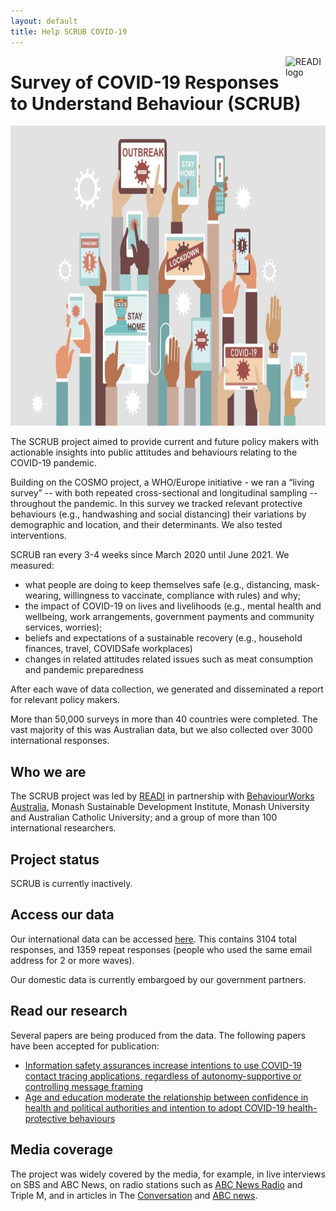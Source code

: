 ```yaml
---
layout: default
title: Help SCRUB COVID-19
---
```


<img src="/assets/noun_Target_804778.png" alt="READI logo" title="READI logo" style="width: 64px; float: right; margin: 0;"> 

# Survey of COVID-19 Responses to Understand Behaviour (SCRUB)
<p align="center">
<img src="/assets/SCRUB%20image.jpg" height="480" width="680">
</p> 

The SCRUB project aimed to provide current and future policy makers with actionable insights into public attitudes and behaviours relating to the COVID-19 pandemic.

Building on the COSMO project, a WHO/Europe initiative - we ran a “living survey” -- with both repeated cross-sectional and longitudinal sampling -- throughout the pandemic. In this survey we tracked relevant protective behaviours (e.g., handwashing and social distancing) their variations by demographic and location, and their determinants. We also tested interventions.

SCRUB ran every 3-4 weeks since March 2020 until June 2021. We measured:
* what people are doing to keep themselves safe (e.g., distancing, mask-wearing, willingness to vaccinate, compliance with rules) and why; 
* the impact of COVID-19 on lives and livelihoods (e.g., mental health and wellbeing, work arrangements, government payments and community services, worries); 
* beliefs and expectations of a sustainable recovery (e.g., household finances, travel, COVIDSafe workplaces)
* changes in related attitudes related issues such as  meat consumption and pandemic preparedness

After each wave of data collection, we generated and disseminated a report for relevant policy makers. 

More than 50,000 surveys in more than 40 countries were completed. The vast majority of this was Australian data, but we also collected over 3000 international responses.

## Who we are
The SCRUB project was led by [READI](https://www.readiresearch.org/) in partnership with [BehaviourWorks Australia](https://behaviourworksaustralia.org), Monash Sustainable Development Institute, Monash University and Australian Catholic University; and a group of more than 100 international researchers.

## Project status
SCRUB is currently inactively. 

## Access our data
Our international data can be accessed [here](https://drive.google.com/drive/folders/1OPgolKrjr-49fpJi3kcTPbbLO0qa36bi?usp=sharing). This contains 3104 total responses, and 1359 repeat responses (people who used the same email address for 2 or more waves).

Our domestic data is currently embargoed by our government partners.

## Read our research
Several papers are being produced from the data. The following papers have been accepted for publication:
 * [Information safety assurances increase intentions to use COVID-19 contact tracing applications, regardless of autonomy-supportive or controlling message framing](https://www.frontiersin.org/articles/10.3389/fpsyg.2020.591638/full)
 * [Age and education moderate the relationship between confidence in health and political authorities and intention to adopt COVID-19 health-protective behaviours](https://osf.io/cwfx2/download?format=pdf)

## Media coverage
The project was widely covered by the media, for example, in live interviews on SBS and ABC News, on radio stations such as [ABC News Radio](https://www.abc.net.au/radio/newsradio/survey-finds-most-australians-with-symptoms-of/12390796) and Triple M, and in articles in The [Conversation](https://theconversation.com/more-australians-are-worried-about-a-recession-and-an-increasingly-selfish-society-than-about-coronavirus-itself-135297) and [ABC news](https://www.abc.net.au/radio/newsradio/survey-finds-most-australians-with-symptoms-of/12390796). 

